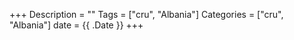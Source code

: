 +++
Description = ""
Tags = ["cru", "Albania"]
Categories = ["cru", "Albania"]
date = {{ .Date }}
+++
